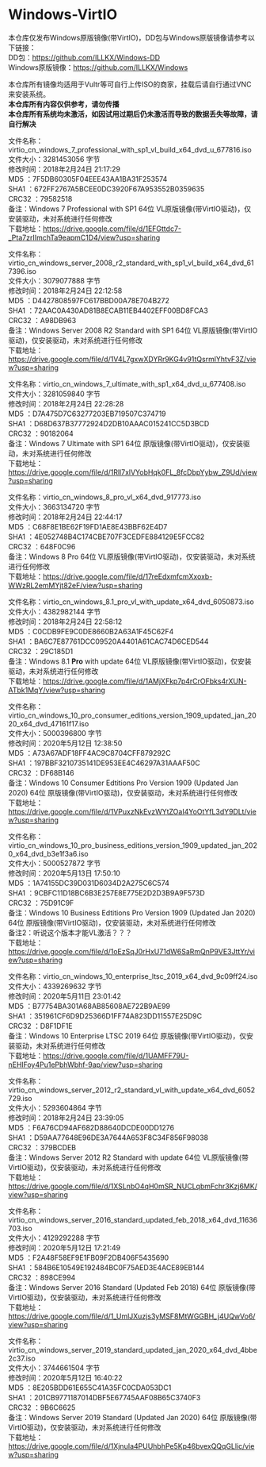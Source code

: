 # Windows-VirtIO
本仓库仅发布Windows原版镜像(带VirtIO)，DD包与Windows原版镜像请参考以下链接：  
DD包：https://github.com/ILLKX/Windows-DD  
Windows原版镜像：https://github.com/ILLKX/Windows  

本仓库所有镜像均适用于Vultr等可自行上传ISO的商家，挂载后请自行通过VNC来安装系统。  
<strong>本仓库所有内容仅供参考，请勿传播</strong>  
<strong>本仓库所有系统均未激活，如因试用过期后仍未激活而导致的数据丢失等故障，请自行解决</strong>

文件名称：virtio_cn_windows_7_professional_with_sp1_vl_build_x64_dvd_u_677816.iso  
文件大小：3281453056 字节  
修改时间：2018年2月24日 21:17:29  
MD5     ：7F5DB60305F04EEE43AA1BA31F253574  
SHA1    ：672FF2767A5BCEE0DC3920F67A953552B0359635  
CRC32   ：79582518  
备注：Windows 7 Professional with SP1 64位 VL原版镜像(带VirtIO驱动)，仅安装驱动，未对系统进行任何修改  
下载地址：https://drive.google.com/file/d/1EFGttdc7-_Pta7zrIImchTa9eapmC1D4/view?usp=sharing

文件名称：virtio_cn_windows_server_2008_r2_standard_with_sp1_vl_build_x64_dvd_617396.iso  
文件大小：3079077888 字节  
修改时间：2018年2月24日 22:12:58  
MD5     ：D4427808597FC617BBD00A78E704B272  
SHA1    ：72AAC0A430AD81B8ECAB11EB4402EFF00BD8FCA3  
CRC32   ：A98DB963  
备注：Windows Server 2008 R2 Standard with SP1 64位 VL原版镜像(带VirtIO驱动)，仅安装驱动，未对系统进行任何修改  
下载地址：https://drive.google.com/file/d/1V4L7gxwXDYRr9KG4v91tQsrmlYhtvF3Z/view?usp=sharing

文件名称：virtio_cn_windows_7_ultimate_with_sp1_x64_dvd_u_677408.iso  
文件大小：3281059840 字节  
修改时间：2018年2月24日 22:28:28  
MD5     ：D7A475D7C63277203EB719507C374719  
SHA1    ：D68D637B37772924D2DB10AAAC015241CC5D3BCD  
CRC32   ：90182064  
备注：Windows 7 Ultimate with SP1 64位 原版镜像(带VirtIO驱动)，仅安装驱动，未对系统进行任何修改  
下载地址：https://drive.google.com/file/d/1Rll7xlVYobHqk0FL_8fcDbpYybw_Z9Ud/view?usp=sharing

文件名称：virtio_cn_windows_8_pro_vl_x64_dvd_917773.iso  
文件大小：3663134720 字节  
修改时间：2018年2月24日 22:44:17  
MD5     ：C68F8E1BE62F19FD1AE8E43BBF62E4D7  
SHA1    ：4E052748B4C174CBE707F3CEDFE884129E5FCC82  
CRC32   ：648F0C96  
备注：Windows 8 Pro 64位 VL原版镜像(带VirtIO驱动)，仅安装驱动，未对系统进行任何修改  
下载地址：https://drive.google.com/file/d/17reEdxmfcmXxoxb-WWzRL2emMYjt82eF/view?usp=sharing

文件名称：virtio_cn_windows_8.1_pro_vl_with_update_x64_dvd_6050873.iso  
文件大小：4382982144 字节  
修改时间：2018年2月24日 22:58:12  
MD5     ：C0CDB9FE9C0DE8660B2A63A1F45C62F4  
SHA1    ：BA6C7E87761DCC09520A4401A61CAC74D6CED544  
CRC32   ：29C185D1  
备注：Windows 8.1 <strong>Pro</strong> with update 64位 VL原版镜像(带VirtIO驱动)，仅安装驱动，未对系统进行任何修改  
下载地址：https://drive.google.com/file/d/1AMjXFkp7p4rCrOFbks4rXUN-ATbk1MqY/view?usp=sharing

文件名称：virtio_cn_windows_10_pro_consumer_editions_version_1909_updated_jan_2020_x64_dvd_47161f17.iso  
文件大小：5000396800 字节  
修改时间：2020年5月12日 12:38:50  
MD5     ：A73A67ADF18FF4AC9C8704CFF879292C  
SHA1    ：197BBF3210735141DE953EE4C46297A31AAAF50C  
CRC32   ：DF68B146  
备注：Windows 10 Consumer Edtitions Pro Version 1909 (Updated Jan 2020) 64位 原版镜像(带VirtIO驱动)，仅安装驱动，未对系统进行任何修改  
下载地址：https://drive.google.com/file/d/1VPuxzNkEvzWYtZOaI4YoOtYfL3dY9DLt/view?usp=sharing

文件名称：virtio_cn_windows_10_pro_business_editions_version_1909_updated_jan_2020_x64_dvd_b3e1f3a6.iso  
文件大小：5000527872 字节  
修改时间：2020年5月13日 17:50:10  
MD5     ：1A74155DC39D031D6034D2A275C6C574  
SHA1    ：9CBFC11D18BC6B3E257E8E775E2D2D3B9A9F573D  
CRC32   ：75D91C9F  
备注：Windows 10 Business Edtitions Pro Version 1909 (Updated Jan 2020) 64位 原版镜像(带VirtIO驱动)，仅安装驱动，未对系统进行任何修改  
备注2：听说这个版本才能VL激活？？？  
下载地址：https://drive.google.com/file/d/1oEzSqJ0rHxU71dW6SaRmQnP9VE3JttYr/view?usp=sharing

文件名称：virtio_cn_windows_10_enterprise_ltsc_2019_x64_dvd_9c09ff24.iso  
文件大小：4339269632 字节  
修改时间：2020年5月11日 23:01:42  
MD5     ：B77754BA301A68AB85608AE722B9AE99  
SHA1    ：351961CF6D9D25366D1FF74A823DD11557E25D9C  
CRC32   ：D8F1DF1E  
备注：Windows 10 Enterprise LTSC 2019 64位 原版镜像(带VirtIO驱动)，仅安装驱动，未对系统进行任何修改  
下载地址：https://drive.google.com/file/d/1UAMFF79U-nEHlFoy4Pu1ePbhWbhf-9ap/view?usp=sharing

文件名称：virtio_cn_windows_server_2012_r2_standard_vl_with_update_x64_dvd_6052729.iso  
文件大小：5293604864 字节  
修改时间：2018年2月24日 23:39:05  
MD5     ：F6A76CD94AF682D88640DCDE00DD1276  
SHA1    ：D59AA77648E96DE3A7644A653F8C34F856F98038  
CRC32   ：379BCDEB  
备注：Windows Server 2012 R2 Standard with update 64位 VL原版镜像(带VirtIO驱动)，仅安装驱动，未对系统进行任何修改  
下载地址：https://drive.google.com/file/d/1XSLnbO4qH0mSR_NUCLqbmFchr3Kzj6MK/view?usp=sharing

文件名称：virtio_cn_windows_server_2016_standard_updated_feb_2018_x64_dvd_11636703.iso  
文件大小：4129292288 字节  
修改时间：2020年5月12日 17:21:49  
MD5     ：F2A48F58EF9E1FB09F2DB406F5435690  
SHA1    ：584B6E10549E192484BC0F75AED3E4ACE89EB144  
CRC32   ：898CE994  
备注：Windows Server 2016 Standard (Updated Feb 2018) 64位 原版镜像(带VirtIO驱动)，仅安装驱动，未对系统进行任何修改  
下载地址：https://drive.google.com/file/d/1_UmlJXuzjs3yMSF8MtWGGBH_j4UQwVo6/view?usp=sharing

文件名称：virtio_cn_windows_server_2019_standard_updated_jan_2020_x64_dvd_4bbe2c37.iso  
文件大小：3744661504 字节  
修改时间：2020年5月12日 16:40:22  
MD5     ：8E205BDD61E655C41A35FC0CDA053DC1  
SHA1    ：201CB9771187014DBF5E67745AAF08B65C3740F3  
CRC32   ：9B6C6625  
备注：Windows Server 2019 Standard (Updated Jan 2020) 64位 原版镜像(带VirtIO驱动)，仅安装驱动，未对系统进行任何修改  
下载地址：https://drive.google.com/file/d/1XjnuIa4PUUhbhPe5Kp46bvexQQqGLlic/view?usp=sharing
